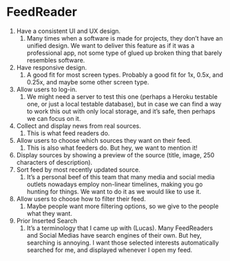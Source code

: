 # FeedReader
1. Have a consistent UI and UX design.
    1. Many times when a software is made for projects, they don’t have an unified design. We want to deliver this feature as if it was a professional app, not some type of glued up broken thing that barely resembles software.
2. Have responsive design.
    1. A good fit for most screen types. Probably a good fit for 1x, 0.5x, and 0.25x, and maybe some other screen type.
3. Allow users to log-in.
    1. We might need a server to test this one (perhaps a Heroku testable one, or just a local testable database), but in case we can find a way to work this out with only local storage, and it’s safe, then perhaps we can focus on it.
4. Collect and display news from real sources.
    1. This is what feed readers do.
5. Allow users to choose which sources they want on their feed.
    1. This is also what feeders do. But hey, we want to mention it!
6. Display sources by showing a preview of the source (title, image, 250 characters of description).
7. Sort feed by most recently updated source.
    1. It’s a personal beef of this team that many media and social media outlets nowadays employ non-linear timelines, making you go hunting for things. We want to do it as we would like to use it.
8. Allow users to choose how to filter their feed.
    1. Maybe people want more filtering options, so we give to the people what they want.
9. Prior Inserted Search
    1. It’s a terminology that I came up with (Lucas). Many FeedReaders and Social Medias have search engines of their own. But hey, searching is annoying. I want those selected interests automatically searched for me, and displayed whenever I open my feed.
